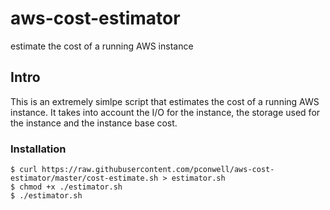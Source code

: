 # aws-cost-estimator
estimate the cost of a running AWS instance

## Intro

This is an extremely simlpe script that estimates the cost of a running AWS instance. It takes into account the I/O for the instance, the storage used for the instance and the instance base cost.

### Installation

```
$ curl https://raw.githubusercontent.com/pconwell/aws-cost-estimator/master/cost-estimate.sh > estimator.sh
$ chmod +x ./estimator.sh
$ ./estimator.sh
```

